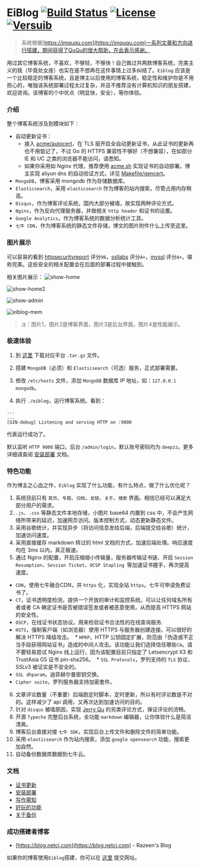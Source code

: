 # EiBlog [![Build Status](https://travis-ci.org/eiblog/eiblog.svg?branch=v1.3.0)](https://travis-ci.org/eiblog/eiblog) [![License](https://img.shields.io/badge/license-MIT-brightgreen.svg)](LICENSE.md) [![Versuib](https://img.shields.io/github/tag/eiblog/eiblog.svg)](https://github.com/jackysc/eiblog/releases) 

> 系统根据[https://imququ.com](https://imququ.com)一系列文章和方向进行搭建，期间获得了QuQu的很大帮助，在此表示感谢。

用过其它博客系统，不喜欢，不够轻，不够快！自己做过共两款博客系统，完美主义的我（毕竟处女座）也实在是不想再在这件事情上过多纠结了。`Eiblog` 应该是一个比较稳定的博客系统，且是博主以后使用的博客系统，稳定性和维护你是不用担心的，唯独该系统部署过程太过复杂，并且不推荐没有计算机知识的朋友搭建，欢迎咨询。该博客的个中优点（明显快，安全），等你体验。

<!--more-->

### 介绍

整个博客系统涉及到模块如下：

* 自动更新证书：
  * 接入 [acme/autocert](https://github.com/golang/crypto/tree/master/acme/autocert)，在 TLS 层开启全自动更新证书，从此证书的更新再也不用惦记了，不过 Go 的 HTTPS 兼容性不够好（不想兼容），在如部分 IE 和 UC 之类的浏览器不能访问，请悉知。
  * 如果你采用如 Nginx 代理，推荐使用 [acme.sh](https://github.com/Neilpang/acme.sh) 实现证书的自动部署。博主实现 aliyun dns 的自动验证方式，详见 [Makefile/gencert](https://github.com/jackysc/eiblog/blob/master/Makefile)。
* `MongoDB`，博客采用 mongodb 作为存储数据库。
* `Elasticsearch`，采用 `elasticsearch` 作为博客的站内搜索，尽管占用内存稍高。
* `Disqus`，作为博客评论系统，国内大部分被墙，故实现两种评论方式。
* `Nginx`，作为反向代理服务器，并做相关 `http header` 和证书的设置。
* `Google Analytics`，作为博客系统的数据分析统计工具。
* `七牛 CDN`，作为博客系统的静态文件存储，博文的图片附件什么上传至这里。

### 图片展示

可以容易的看到 [httpsecurityreport](https://httpsecurityreport.com/?report=deepzz.com) 评分`96`，[ssllabs](https://www.ssllabs.com/ssltest/analyze.html?d=deepzz.com&latest) 评分`A+`，[myssl](https://myssl.com/deepzz.com) 评分`A+`，堪称完美。这些安全的相关配置会在后面的部署过程中接触到。

相关图片展示：
![show-home](http://7xokm2.com1.z0.glb.clouddn.com/static/img/show-home1.png)

![show-home2](http://7xokm2.com1.z0.glb.clouddn.com/static/img/show-home2.png)

![show-admin](http://7xokm2.com1.z0.glb.clouddn.com/static/img/show-admin.png)

![eiblog-mem](http://7xokm2.com1.z0.glb.clouddn.com/img/eiblog-mem.png)

> `注`：图片1，图片2是博客界面，图片3是后台界面，图片4是性能展示。

### 极速体验
1. 到 [这里](https://github.com/jackysc/eiblog/releases) 下载对应平台 `.tar.gz` 文件。

2. 搭建 `MongoDB`（必须）和 `Elasticsearch`（可选）服务，正式部署需要。

3. 修改 `/etc/hosts` 文件，添加 `MongoDB` 数据库 IP 地址，如：`127.0.0.1       mongodb`。

4. 执行 `./eiblog`，运行博客系统。看到：
```
...
...
[GIN-debug] Listening and serving HTTP on :9000
```
代表运行成功了。

默认监听 `HTTP 9000` 端口，后台 `/admin/login`，默认账号密码均为 `deepzz`。更多详细请查阅 [安装部署](https://github.com/jackysc/eiblog/blob/master/docs/install.md) 文档。

### 特色功能

作为博主之心血之作，`Eiblog` 实现了什么功能，有什么特点，做了什么优化呢？

1. 系统目前只有 `首页`、`专题`、`归档`、`友链`、`关于`、`搜索` 界面。相信已经可以满足大部分用户的需求。
2. `.js`、`.css` 等静态文件本地存储，小图片 base64 内置到 css 中，不会产生网络所带来的延迟，加速网页访问。版本控制方式，动态更新静态文件。
3. 采用谷歌统计，并实现异步（将访问信息发给后端，后端提交给谷歌）统计，加速访问速度。
4. 采用直接缓存 markdown 转过的 html 文档的方式，加速后端处理。响应速度均在 3ms 以内，真正极速。
5. 通过 Nginx 的配置，开启压缩缩小传输量，服务器传输证书链、开启 `Session Resumption`、`Session Ticket`、`OCSP Stapling `等加速证书握手，再次提高速度。
  * `CDN`，使用七牛融合CDN，并 `https` 化，实现全站 `https`。七牛可申请免费证书了。
  * `CT`，证书透明度检测，提供一个开放的审计和监控系统。可以让任何域名所有者或者 CA 确定证书是否被错误签发或者被恶意使用，从而提高 HTTPS 网站的安全性。
  * `OSCP`，在线证书状态协议。用来检验证书合法性的在线查询服务.
  * `HSTS`，强制客户端（如浏览器）使用 HTTPS 与服务器创建连接。可以很好的解决 HTTPS 降级攻击。
  * `HPKP`，HTTP 公钥固定扩展，防范由「伪造或不正当手段获得网站证书」造成的中间人攻击。该功能让我们选择信任哪些`CA`。请不要轻易尝试 Nginx 线上运行，因为该配置目前只指定了 Letsencrypt X3 和 TrustAsia G5 证书 pin-sha256。
  * `SSL Protocols`，罗列支持的 `TLS` 协议，SSLv3 被证实是不安全的。
  * `SSL dhparam`，迪菲赫尔曼密钥交换。
  * `Cipher suite`，罗列服务器支持加密套件。
6. 文章评论数量（不重要）后端跑定时脚本，定时更新，所以有时评论数是不对的。这样减少了 api 调用，又再次达到加速访问的目的。
7. 针对 `disqus` 被墙原因，实现 [Jerry Qu](https://imququ.com) 的另类评论方式，保证评论的流畅。
8. 开源 `Typecho` 完整后台系统，全功能 `markdown` 编辑器，让你体验什么是简洁清爽。
9. 博客后台直接对接 `七牛 SDK`，实现后台上传文件和删除文件的简单功能。
10. 采用 `elasticsearch` 作为站内搜索，添加 `google opensearch` 功能，搜索更加自然。
11. 自动备份数据库数据到七牛云。

### 文档

* [证书更新](https://github.com/jackysc/eiblog/blob/master/docs/autocert.md)
* [安装部署](https://github.com/jackysc/eiblog/blob/master/docs/install.md)
* [写作需知](https://github.com/jackysc/eiblog/blob/master/docs/writing.md)
* [好玩的功能](https://github.com/jackysc/eiblog/blob/master/docs/amusing.md)
* [关于备份](https://github.com/eiblog/backup)

### 成功搭建者博客

* [https://blog.netcj.com](https://blog.netcj.com) - Razeen's Blog

如果你的博客使用`Eiblog`搭建，你可以在 [这里](https://github.com/jackysc/eiblog/issues/1) 提交网址。

